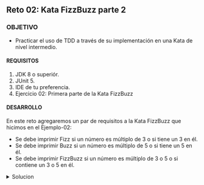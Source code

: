 ## Reto 02: Kata FizzBuzz parte 2

### OBJETIVO 

- Practicar el uso de TDD a través de su implementación en una Kata de nivel intermedio.

#### REQUISITOS 

1. JDK 8 o superiór. 
2. JUnit 5.
3. IDE de tu preferencia.
4. Ejercicio 02: Primera parte de la Kata FizzBuzz

#### DESARROLLO

En este reto agregaremos un par de requisitos a la Kata FizzBuzz que hicimos en el Ejemplo-02:

 - Se debe imprimir Fizz si un número es múltiplo de 3 o si tiene un 3 en él. 
 - Se debe imprimir Buzz si un número es múltiplo de 5 o si tiene un 5 en él.
 - Se debe imprimir FizzBuzz si un número es múltiplo de 3 o 5 o si contiene un 3 o 5 en él.

<details>
	<summary>Solucion</summary>
	
1. Regresa al proyecto KataFizzBuzz que hicimos en el Ejemplo-02

2. Agrega la prueba para validar el funcionamiento del primer requerimiento, donde validaremos si la cadena contiene un 3 en ella, pero sin ser múltiplo de 3; en este caso seleccionamos el número 13. 

```java
	@Test
	void treceEsFizz() {
		assertEquals("Fizz", FizzBuzz.valorSecuencia(13));
	}
```

Si ejecutas la prueba esta debe fallar:

![imagen](img/figura_01.png)
	
3. Escribe el código para que la prueba pase de manera correcta, en este caso modifica la condición en la que se valida si el número es múltiplo de 3, para agregar una nueva condición en la que conviertas el número a cadena y uses el método contains para validar si este contiene un número 3:

```java
	public static String valorSecuencia(int valor) {

		String regreso = "";
		
		if(valor == 0) {
			return "0";
		}
		
		if(valor % 3 == 0 || String.valueOf(valor).contains("3")) {
			regreso +=  "Fizz";
		} 
		
		if(valor % 5 == 0) {
			regreso += "Buzz";
		}
		
		
		return regreso.isEmpty() ? String.valueOf(valor) : regreso;
	}
```

Ejecuta nuevamente la prueba para comprobar que se ejecuta de forma correcta.

4. Escribe la prueba para validar el segundo requisito, en el que se debe validar si el número contiene un 5. En este caso elegimos el número 25:

```java
	@Test
	void veinticincoEsBuzz() {
		assertEquals("Buzz", FizzBuzz.valorSecuencia(25));
	}
```

Ejecuta nuevamente la prueba... esta debe pasar sin problema porque todos los números que contienen un 5 son múltiplos de 5, por lo que ya tenemos cubierto ese caso =).


5. Agrega el código para validar el último requerimiento, en este caso usaremos el número 35, que contiene tanto un 3 como un 5:
```java
	@Test
	void treintaycincoEsFizzBuzz() {
		assertEquals("FizzBuzz", FizzBuzz.valorSecuencia(35));
	}
```

6. Escribe el código para que la prueba se ejecute de forma correcta. En este caso ocurre algo similar al segundo requerimiento: ya con el código que ya hemos escrito, por lo que el método valorSecuencia debe quedar más o menos de la siguiente forma:

```java
	public static String valorSecuencia(int valor) {

		String regreso = "";
		
		if(valor == 0) {
			return "0";
		}
		
		if(valor % 3 == 0 || String.valueOf(valor).contains("3")) {
			regreso +=  "Fizz";
		} 
		
		if(valor % 5 == 0) {
			regreso += "Buzz";
		}
		
		
		return regreso.isEmpty() ? String.valueOf(valor) : regreso;
	}
```

</details> 
